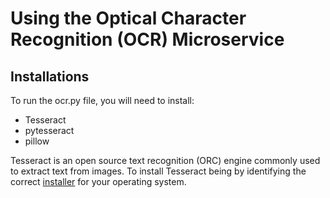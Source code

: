 <h1>Using the Optical Character Recognition (OCR) Microservice</h1>

<h2>Installations</h2>
To run the ocr.py file, you will need to install:
<ul><li>Tesseract</li>
<li>pytesseract</li>
<li>pillow</li></ul>

Tesseract is an open source text recognition (ORC) engine commonly used to extract text from images. 
To install Tesseract being by identifying the correct <a href='https://tesseract-ocr.github.io/tessdoc/Installation.html'>installer</a> for your operating system. 